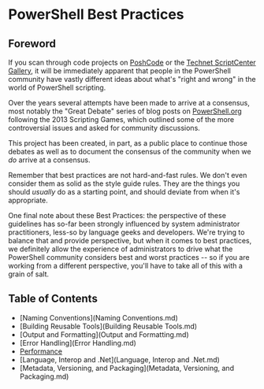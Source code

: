 # PowerShell Best Practices

## Foreword

If you scan through code projects on [PoshCode](http://PoshCode.org) or the [Technet ScriptCenter Gallery](http://gallery.technet.microsoft.com/scriptcenter), it will be immediately apparent that people in the PowerShell community have vastly different ideas about what's "right and wrong" in the world of PowerShell scripting.

Over the years several attempts have been made to arrive at a consensus, most notably the "Great Debate" series of blog posts on [PowerShell.org](http://powershell.org/wp/category/great-debates/) following the 2013 Scripting Games, which outlined some of the more controversial issues and asked for community discussions.

This project has been created, in part, as a public place to continue those debates as well as to document the consensus of the community when we _do_ arrive at a consensus. 

Remember that best practices are not hard-and-fast rules. We don't even consider them as solid as the style guide rules. They are the things you should _usually_ do as a starting point, and should deviate from when it's appropriate.

One final note about these Best Practices: the perspective of these guidelines has so-far been strongly influenced by system administrator practitioners, less-so by language geeks and developers. We're trying to balance that and provide perspective, but when it comes to best practices, we definitely allow the experience of administrators to drive what the PowerShell community considers best and worst practices -- so if you are working from a different perspective, you'll have to take all of this with a grain of salt.

## Table of Contents

- [Naming Conventions](Naming Conventions.md)
- [Building Reusable Tools](Building Reusable Tools.md)
- [Output and Formatting](Output and Formatting.md)
- [Error Handling](Error Handling.md)
- [Performance](Performance.md)
- [Language, Interop and .Net](Language, Interop and .Net.md)
- [Metadata, Versioning, and Packaging](Metadata, Versioning, and Packaging.md)